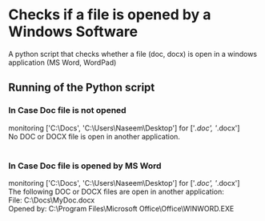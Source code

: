 # Checks if a file is opened by a Windows Software
A python script that checks whether a file (doc, docx) is open in a windows application (MS Word, WordPad)
<br>
## Running of the Python script
### In Case Doc file is not opened
monitoring ['C:\\Docs', 'C:\\Users\\Naseem\\Desktop'] for ['*.doc', '*.docx'] <br>
No DOC or DOCX file is open in another application.<br>
<br>

### In Case Doc file is opened by MS Word
monitoring ['C:\\Docs', 'C:\\Users\\Naseem\\Desktop'] for ['*.doc', '*.docx'] <br>
The following DOC or DOCX files are open in another application: <br>
File: C:\Docs\MyDoc.docx <br>
Opened by: C:\Program Files\Microsoft Office\Office\WINWORD.EXE <br>
<br>